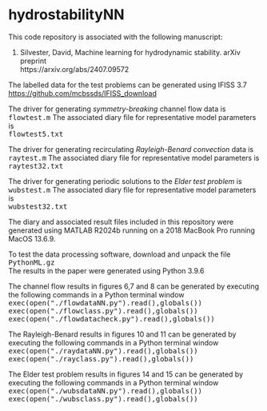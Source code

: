 # hydrostabilityNN

This code repository is associated with the following manuscript:

<ol type="1">
  <li>
    Silvester, David,
    Machine learning for hydrodynamic stability. 
    arXiv preprint<br>
    https://arxiv.org/abs/2407.09572
  </li>
</ol>

The labelled data for the test problems can be generated using IFISS 3.7<br>
https://github.com/mcbssds/IFISS_download

The driver for generating <i>symmetry-breaking</i> channel flow data is<br>
<TT>flowtest.m</TT>
The associated diary file for representative model parameters is<br>
<TT>flowtest5.txt</TT><br>

The driver for generating recirculating <i>Rayleigh-Benard convection</i> data is<br>
<TT>raytest.m</TT>
The associated diary file for representative model parameters is<br>
<TT>raytest32.txt</TT><br>

The driver for generating periodic solutions to the <i>Elder test problem</i> is<br>
<TT>wubstest.m</TT>
The associated diary file for representative model parameters is<br>
<TT>wubstest32.txt</TT><br>

The diary and associated result files included in this repository were generated 
using MATLAB R2024b running on a 2018 MacBook Pro running MacOS 13.6.9. 

To test the data processing software, download and unpack the file<br>
<TT>PythonML.gz</TT><br>
The results in the paper were generated using Python 3.9.6 

The channel flow results in figures 6,7 and 8 can be
generated by executing the following commands in
a Python terminal window
<TT>exec(open("./flowdataNN.py").read(),globals())<br>
exec(open("./flowclass.py").read(),globals())<br> 
exec(open("./flowdatacheck.py").read(),globals())<br> </TT>

The Rayleigh-Benard results in figures 10 and 11 can be
generated by executing the following commands in
a Python terminal window
<TT>exec(open("./raydataNN.py").read(),globals())<br>
exec(open("./rayclass.py").read(),globals())<br> </TT>

The Elder test problem results in figures 14 and 15 can be
generated by executing the following commands in
a Python terminal window
<TT>exec(open("./wubsdataNN.py").read(),globals())<br>
exec(open("./wubsclass.py").read(),globals())<br> </TT>

